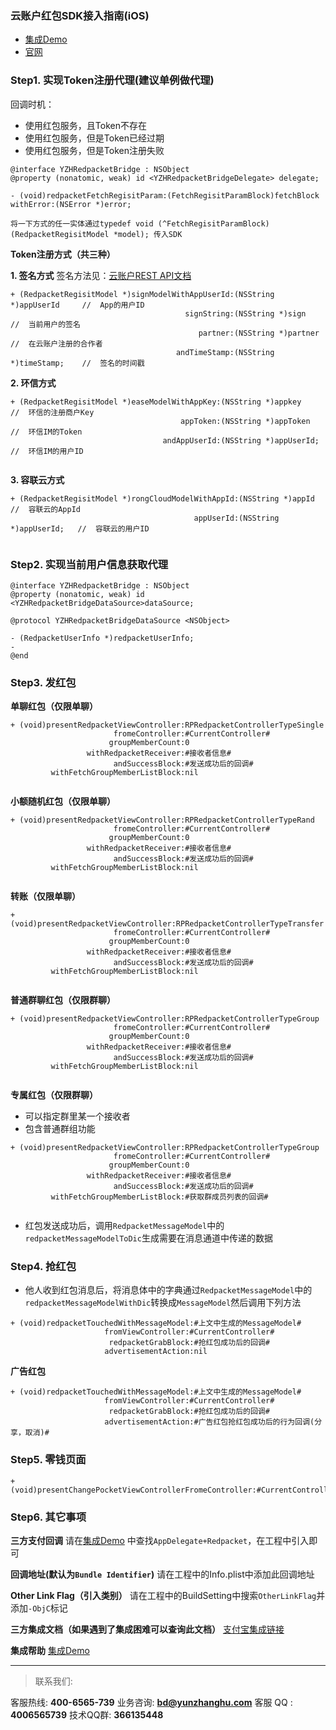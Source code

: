 ### 云账户红包SDK接入指南(iOS)

- [集成Demo](https://github.com/YunzhanghuOpen/Redpacket-Demo-iOS)
- [官网](https://www.yunzhanghu.com)

### Step1. 实现Token注册代理(建议单例做代理)
回调时机：

* 使用红包服务，且Token不存在
* 使用红包服务，但是Token已经过期
* 使用红包服务，但是Token注册失败

```
@interface YZHRedpacketBridge : NSObject
@property (nonatomic, weak) id <YZHRedpacketBridgeDelegate> delegate;

- (void)redpacketFetchRegisitParam:(FetchRegisitParamBlock)fetchBlock withError:(NSError *)error;

将一下方式的任一实体通过typedef void (^FetchRegisitParamBlock)(RedpacketRegisitModel *model); 传入SDK

```
**Token注册方式（共三种）**

**1. 签名方式**
 签名方法见：[云账户REST API文档](http://yunzhanghu-com.oss-cn-qdjbp-a.aliyuncs.com/%E4%BA%91%E8%B4%A6%E6%88%B7%E7%BA%A2%E5%8C%85%E6%8E%A5%E5%8F%A3%E6%96%87%E6%A1%A3-v3_0_1.pdf)

```
+ (RedpacketRegisitModel *)signModelWithAppUserId:(NSString *)appUserId     //  App的用户ID
                                       signString:(NSString *)sign          //  当前用户的签名
                                          partner:(NSString *)partner       //  在云账户注册的合作者
                                     andTimeStamp:(NSString *)timeStamp;    //  签名的时间戳
```
**2. 环信方式**

```
+ (RedpacketRegisitModel *)easeModelWithAppKey:(NSString *)appkey           //  环信的注册商户Key
                                      appToken:(NSString *)appToken         //  环信IM的Token
                                  andAppUserId:(NSString *)appUserId;       //  环信IM的用户ID
                                  
```
**3. 容联云方式**

```
+ (RedpacketRegisitModel *)rongCloudModelWithAppId:(NSString *)appId        //  容联云的AppId
                                         appUserId:(NSString *)appUserId;   //  容联云的用户ID
                                         
```

### Step2. 实现当前用户信息获取代理

```
@interface YZHRedpacketBridge : NSObject
@property (nonatomic, weak) id <YZHRedpacketBridgeDataSource>dataSource;

@protocol YZHRedpacketBridgeDataSource <NSObject>

- (RedpacketUserInfo *)redpacketUserInfo;
- 
@end

```

### Step3. 发红包
**单聊红包（仅限单聊）**

```
+ (void)presentRedpacketViewController:RPRedpacketControllerTypeSingle
                       fromeController:#CurrentController#
                      groupMemberCount:0
                 withRedpacketReceiver:#接收者信息#
                       andSuccessBlock:#发送成功后的回调#
         withFetchGroupMemberListBlock:nil
         
```

**小额随机红包（仅限单聊）**

```
+ (void)presentRedpacketViewController:RPRedpacketControllerTypeRand
                       fromeController:#CurrentController#
                      groupMemberCount:0
                 withRedpacketReceiver:#接收者信息#
                       andSuccessBlock:#发送成功后的回调#
         withFetchGroupMemberListBlock:nil
         
```

**转账（仅限单聊）**

```
+ (void)presentRedpacketViewController:RPRedpacketControllerTypeTransfer
                       fromeController:#CurrentController#
                      groupMemberCount:0
                 withRedpacketReceiver:#接收者信息#
                       andSuccessBlock:#发送成功后的回调#
         withFetchGroupMemberListBlock:nil
         
```

**普通群聊红包（仅限群聊）**

```
+ (void)presentRedpacketViewController:RPRedpacketControllerTypeGroup
                       fromeController:#CurrentController#
                      groupMemberCount:0
                 withRedpacketReceiver:#接收者信息#
                       andSuccessBlock:#发送成功后的回调#
         withFetchGroupMemberListBlock:nil
         
```

**专属红包（仅限群聊）**

* 可以指定群里某一个接收者
* 包含普通群组功能

```
+ (void)presentRedpacketViewController:RPRedpacketControllerTypeGroup
                       fromeController:#CurrentController#
                      groupMemberCount:0
                 withRedpacketReceiver:#接收者信息#
                       andSuccessBlock:#发送成功后的回调#
         withFetchGroupMemberListBlock:#获取群成员列表的回调#
         
```

* 红包发送成功后，调用`RedpacketMessageModel`中的`redpacketMessageModelToDic`生成需要在消息通道中传递的数据


### Step4. 抢红包

* 他人收到红包消息后，将消息体中的字典通过`RedpacketMessageModel`中的`redpacketMessageModelWithDic`转换成`MessageModel`然后调用下列方法

```
+ (void)redpacketTouchedWithMessageModel:#上文中生成的MessageModel#
                     fromViewController:#CurrentController#
                      redpacketGrabBlock:#抢红包成功后的回调#
                     advertisementAction:nil

```

**广告红包**

```
+ (void)redpacketTouchedWithMessageModel:#上文中生成的MessageModel#
                     fromViewController:#CurrentController#
                      redpacketGrabBlock:#抢红包成功后的回调#
                     advertisementAction:#广告红包抢红包成功后的行为回调(分享，取消)#

```


### Step5. 零钱页面

```
+ (void)presentChangePocketViewControllerFromeController:#CurrentController#;

```

### Step6. 其它事项

**三方支付回调**
请在[集成Demo](https://github.com/YunzhanghuOpen/Redpacket-Demo-iOS) 中查找`AppDelegate+Redpacket`，在工程中引入即可

**回调地址(默认为`Bundle Identifier`)**
请在工程中的Info.plist中添加此回调地址

**Other Link Flag（引入类别）**
请在工程中的BuildSetting中搜索`OtherLinkFlag`并添加`-ObjC`标记

**三方集成文档（如果遇到了集成困难可以查询此文档）**
[支付宝集成链接](https://doc.open.alipay.com/doc2/detail.htm?spm=a219a.7629140.0.0.UccR9D&treeId=59&articleId=103676&docType=1)

**集成帮助**
[集成Demo](https://github.com/YunzhanghuOpen/Redpacket-Demo-iOS)

---


> 联系我们:

 客服热线: **400-6565-739**
 业务咨询: **bd@yunzhanghu.com**
 客服 QQ :  **4006565739**
 技术QQ群: **366135448**



